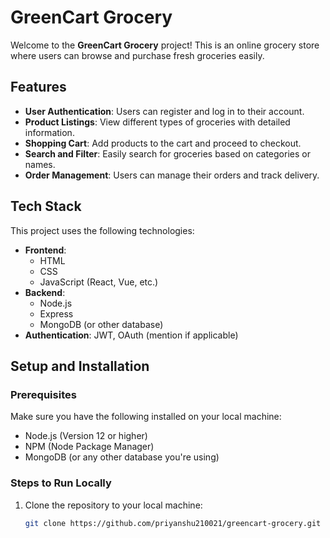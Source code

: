 # GreenCart Grocery

Welcome to the **GreenCart Grocery** project! This is an online grocery store where users can browse and purchase fresh groceries easily.

## Features

- **User Authentication**: Users can register and log in to their account.
- **Product Listings**: View different types of groceries with detailed information.
- **Shopping Cart**: Add products to the cart and proceed to checkout.
- **Search and Filter**: Easily search for groceries based on categories or names.
- **Order Management**: Users can manage their orders and track delivery.

## Tech Stack

This project uses the following technologies:

- **Frontend**:
  - HTML
  - CSS
  - JavaScript (React, Vue, etc.)
- **Backend**:
  - Node.js
  - Express
  - MongoDB (or other database)
- **Authentication**: JWT, OAuth (mention if applicable)

## Setup and Installation

### Prerequisites
Make sure you have the following installed on your local machine:
- Node.js (Version 12 or higher)
- NPM (Node Package Manager)
- MongoDB (or any other database you're using)

### Steps to Run Locally

1. Clone the repository to your local machine:

   ```bash
   git clone https://github.com/priyanshu210021/greencart-grocery.git
